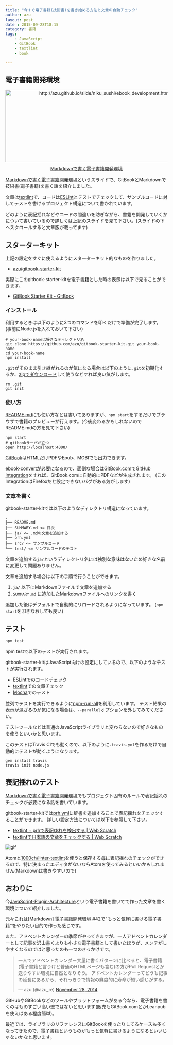 ```yaml
---
title: "今すぐ電子書籍(技術書)を書き始める方法と文章の自動チェック"
author: azu
layout: post
date : 2015-09-28T18:15
category: 書籍
tags:
    - JavaScript
    - GitBook
    - textlint
    - book

---
```


## 電子書籍開発環境

<div class="kwout" style="text-align: center;"><a href="http://azu.github.io/slide/niku_sushi/ebook_development.html"><img src="http://kwout.com/cutout/a/94/x9/4x5_bor.jpg" alt="http://azu.github.io/slide/niku_sushi/ebook_development.html" title="Markdownで書く電子書籍開発環境" width="600" height="225" style="border: none;" /></a><p style="margin-top: 10px; text-align: center;"><a href="http://azu.github.io/slide/niku_sushi/ebook_development.html">Markdownで書く電子書籍開発環境</a></p></div>

[Markdownで書く電子書籍開発環境](http://azu.github.io/slide/niku_sushi/ebook_development.html "Markdownで書く電子書籍開発環境")というスライドで、GitBookとMarkdownで技術書(電子書籍)を書く話を紹介しました。

文章は[textlint](https://github.com/azu/textlint "textlint")で、コードは[ESLint](http://eslint.org/ "ESLint")とテストでチェックして、サンプルコードに対してテストを書けるプロジェクト構造について書かれています。

どのように表記揺れなどやコードの間違いを防ぎながら、書籍を開発していくかについて書いているので詳しくは上記のスライドを見て下さい。(スライドの下へスクロールすると文章版が載ってます)

## スターターキット

上記の設定をすぐに使えるようにスターターキット的なものを作りました。

- [azu/gitbook-starter-kit](https://github.com/azu/gitbook-starter-kit "azu/gitbook-starter-kit")

実際にこのgitbook-starter-kitを電子書籍とした時の表示は以下で見ることができます。

- [GitBook Starter Kit - GitBook](https://www.gitbook.com/book/azu/gitbook-starter-kit/details "GitBook Starter Kit - GitBook")


### インストール

利用するときは以下のように3つのコマンドを叩くだけで準備が完了します。
(事前にNode.jsを入れておいて下さい)

```
# your-book-nameは好きなディレクトリ名
git clone https://github.com/azu/gitbook-starter-kit.git your-book-name
cd your-book-name
npm install
```

`.git`がそのまま引き継がれるのが気になる場合は以下のように`.git`を初期化するか、[zipでダウンロード](https://github.com/azu/gitbook-starter-kit/archive/master.zip)して使うなどすれば良い気がします。

```
rm .git
git init
```

### 使い方

[README.md](https://github.com/azu/gitbook-starter-kit)にも使い方などは書いてありますが、`npm start`をするだけでブラウザで書籍のプレビューが行えます。(今後変わるかもしれないのでREADME.mdの方を見て下さい)

```
npm start
# gitbookサーバが立つ
open http://localhost:4000/
```

[GitBook](https://github.com/GitbookIO/gitbook "GitBook")はHTMLだけPDFやEpub、MOBIでも出力できます。

[ebook-convert](http://manual.calibre-ebook.com/cli/ebook-convert.html "ebook-convert")が必要になるので、面倒な場合は[GitBook.com](https://www.gitbook.com/)で[GitHub Integration](https://help.gitbook.com/github/index.html "GitHub Integration | Documentation")をすれば、GitBook.comに自動的にPDFなどが生成されます。
(このIntegrationはFirefoxだと設定できないバグがある気がします)

### 文章を書く

gitbook-starter-kitでは以下のようなディレクトリ構造になっています。

```
.
├── README.md
├── SUMMARY.md <= 目次
├── ja/ <= .mdの文章を追加する
├── prh.yml
├── src/ <= サンプルコード
└── test/ <= サンプルコードのテスト
```

文章を追加する`ja/`というディレクトリ名には独別な意味はないため好きな名前に変更して問題ありません。

文章を追加する場合は以下の手順で行うことができます。

1. `ja/` 以下にMarkdownファイルで文章を追加する
2. `SUMMARY.md` に追加したMarkdownファイルへのリンクを書く

追加した後はデフォルトで自動的にリロードされるようになっています。
(`npm start`を叩きなおしても良い)


## テスト


    npm test


npm testで以下のテストが実行されます。

gitbook-starter-kitはJavaScript向けの設定にしているので、以下のようなテストが実行されます。

- [ESLint](http://eslint.org/ "ESLint")でのコードチェック
- [textlint](https://github.com/azu/textlint "textlint")での文章チェック
- [Mocha](http://mochajs.org/ "Mocha")でのテスト

並列でテストを実行できるように[npm-run-all](https://github.com/mysticatea/npm-run-all "npm-run-all")を利用しています。
テスト結果の表示が混ざるのが気になる場合は、`--parallel`オプションを外してみてください。

テストツールなどは普通のJavaScriptライブラリと変わらないので好きなものを使うといいかと思います。

このテストはTravis CIでも動くので、以下のように`.travis.yml`を作るだけで自動的にテストが動くようになります。

```
gem install travis
travis init node.js
```

## 表記揺れのテスト

[Markdownで書く電子書籍開発環境](http://azu.github.io/slide/niku_sushi/ebook_development.html "Markdownで書く電子書籍開発環境")でもプロジェクト固有のルールで表記揺れのチェックが必要になる話を書いています。

gitbook-starter-kitでは[prh.yml](https://github.com/azu/gitbook-starter-kit/blob/master/prh.yml)に辞書を追加することで表記揺れをチェックすることができます。
詳しい設定方法については以下を参照して下さい。

- [textlint + prhで表記ゆれを検出する | Web Scratch](https://efcl.info/2015/09/14/textlint-rule-prh/ "textlint + prhで表記ゆれを検出する | Web Scratch")
- [textlintで日本語の文章をチェックする | Web Scratch](https://efcl.info/2015/09/10/introduce-textlint/ "textlintで日本語の文章をチェックする | Web Scratch")

![gif](https://embed.gyazo.com/af14634690a0515c2c5ce56bd2fd6431.gif)

Atomと[1000ch/linter-textlint](https://github.com/1000ch/linter-textlint "1000ch/linter-textlint")を使うと保存する毎に表記揺れのチェックができるので、特に決まったエディタがないならAtomを使ってみるといいかもしれません(Markdownは書きやすいので)

## おわりに

今[JavaScript-Plugin-Architecture](https://github.com/azu/JavaScript-Plugin-Architecture "JavaScript-Plugin-Architecture")という電子書籍を書いてて作った文章を書く環境について紹介しました。

元々これは[[Markdown] 電子書籍開発環境 #42](https://github.com/azu/azu/issues/42 "[Markdown] 電子書籍開発環境 #42")で"もっと気軽に書ける電子書籍"をやりたい目的で作った感じです。

また、アドベントカレンダーの季節がやってきますが、一人アドベントカレンダーとして記事を沢山書くよりも小さな電子書籍として書いたほうが、メンテがしやすくなるのではと思ったのも一つのきっかけです。

<blockquote class="twitter-tweet" lang="en"><p lang="ja" dir="ltr">一人でアドベントカレンダー大量に書くパターンに比べると、電子書籍(電子書籍と言うけど普通のHTMLページも含む)の方がPull Requestとか送りやすい環境に自然となりそう。&#10;アドベントカレンダーってどうも記事の延長にあるから、それっきりで情報の鮮度的に寿命が短い感じがする。</p>&mdash; azu (@azu_re) <a href="https://twitter.com/azu_re/status/538307698215751680">November 28, 2014</a></blockquote>
<script async src="//platform.twitter.com/widgets.js" charset="utf-8"></script>

GitHubやGitBookなどのツールやプラットフォームがある今なら、電子書籍を書くのはものすごい高い壁ではないと思います(販売もGitBook.comとかLeanpubを使えばある程度簡単)。

最近では、ライブラリのリファレンスにGitBookを使ったりしてるケースも多くなってきたので、電子書籍というものがもっと気軽に書けるようになるといいじゃないかなと思います。
